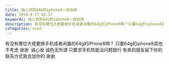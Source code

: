 ```yaml
---
title: 诚心求购64G的iphone8一部自用
date: 2019-4-17 02:57
keywords: 诚心求购64G的iphone8一部自用
description: 有没有哪位大佬要换手机或者闲置的64g的iPhone8啊？只要64g的iphone8其他不考虑谢谢  诚心收诚色无所谓只要求手机性能没问题就行有卖的朋友留下你的联系方式我会加你的谢谢
categories: used
---
```

<td class="t_f" id="postmessage_3523176">

有没有哪位大佬要换手机或者闲置的64g的iPhone8啊？ 只要64g的iphone8其他不考虑 谢谢  诚心收 诚色无所谓 只要求手机性能没问题就行 有卖的朋友留下你的联系方式我会加你的 谢谢<br/>
</td>
